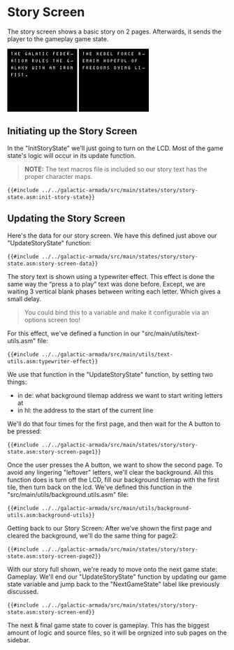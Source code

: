 # Story Screen

The story screen shows a basic story on 2 pages. Afterwards, it sends the player to the gameplay game state.

![GalacticArmada-1.png](../assets/part3/img/GalacticArmada-1.png)
![GalacticArmada-2.png](../assets/part3/img/GalacticArmada-2.png)

## Initiating up the Story Screen

In the "InitStoryState" we'll just going to turn on the LCD. Most of the game state's logic will occur in its update function.

> **NOTE:** The text macros file is included so our story text has the proper character maps.

```rgbasm,linenos,start={{#line_no_of "" ../../galactic-armada/src/main/states/story/story-state.asm:init-story-state}}
{{#include ../../galactic-armada/src/main/states/story/story-state.asm:init-story-state}}
```

## Updating the Story Screen

Here's the data for our story screen. We have this defined just above our "UpdateStoryState" function:

```rgbasm,linenos,start={{#line_no_of "" ../../galactic-armada/src/main/states/story/story-state.asm:story-screen-data}}
{{#include ../../galactic-armada/src/main/states/story/story-state.asm:story-screen-data}}
```

The story text is shown using a typewriter effect. This effect is done the same way the “press a to play” text was done before. Except, we are waiting 3 vertical blank phases between writing each letter. Which gives a small delay. 

> You could bind this to a variable and make it configurable via an options screen too!

For this effect, we've defined a function in our "src/main/utils/text-utils.asm" file:

```rgbasm,linenos,start={{#line_no_of "" ../../galactic-armada/src/main/utils/text-utils.asm:typewriter-effect}}
{{#include ../../galactic-armada/src/main/utils/text-utils.asm:typewriter-effect}}
```

We use that function in the "UpdateStoryState" function, by setting two things:
* in de: what background tilemap address we want to start writing letters at
* in hl: the address to the start of the current line

We'll do that four times for the first page, and then wait for the A button to be pressed:

```rgbasm,linenos,start={{#line_no_of "" ../../galactic-armada/src/main/states/story/story-state.asm:story-screen-page1}}
{{#include ../../galactic-armada/src/main/states/story/story-state.asm:story-screen-page1}}
```
Once the user presses the A button, we want to show the second page. To avoid any lingering "leftover" letters, we'll clear the background. All this function does is turn off the LCD, fill our background tilemap with the first tile, then turn back on the lcd. We've defined this function in the "src/main/utils/background.utils.asm" file:

```rgbasm,linenos,start={{#line_no_of "" ../../galactic-armada/src/main/utils/background-utils.asm:background-utils}}
{{#include ../../galactic-armada/src/main/utils/background-utils.asm:background-utils}}
```

Getting back to our Story Screen: After we've shown the first page and cleared the background, we'll do the same thing for page2:

```rgbasm,linenos,start={{#line_no_of "" ../../galactic-armada/src/main/states/story/story-state.asm:story-screen-page2}}
{{#include ../../galactic-armada/src/main/states/story/story-state.asm:story-screen-page2}}
```

With our story full shown, we're ready to move onto the next game state: Gameplay. We'll end our "UpdateStoryState" function by updating our game state variable and jump back to the "NextGameState" label like previously discussed.

```rgbasm,linenos,start={{#line_no_of "" ../../galactic-armada/src/main/states/story/story-state.asm:story-screen-end}}
{{#include ../../galactic-armada/src/main/states/story/story-state.asm:story-screen-end}}
```

The next & final game state to cover is gameplay. This has the biggest amount of logic and source files, so it will be orgnized into sub pages on the sidebar.
